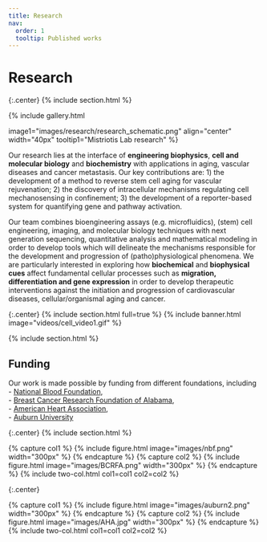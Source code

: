 ```yaml
---
title: Research
nav:
  order: 1
  tooltip: Published works
---
```


# <i class="fas fa-microscope"></i>Research

{:.center}
{% include section.html %}

{%
  include gallery.html

  image1="images/research/research_schematic.png"
  align="center"
  width="40px"
  tooltip1="Mistriotis Lab research"
%}


Our research lies at the interface of **engineering biophysics**, **cell and molecular biology** and **biochemistry** with applications in aging, vascular diseases and cancer metastasis. Our key contributions are: 1) the development of a method to reverse stem cell aging for vascular rejuvenation; 2) the discovery of intracellular mechanisms regulating cell mechanosensing in confinement; 3) the development of a reporter-based system for quantifying gene and pathway activation.

Our team combines bioengineering assays (e.g. microfluidics), (stem) cell engineering, imaging, and molecular biology techniques with next generation sequencing, quantitative analysis and mathematical modeling in order to develop tools which will delineate the mechanisms responsible for the development and progression of (patho)physiological phenomena. We are particularly interested in exploring how **biochemical** and **biophysical cues** affect fundamental cellular processes such as **migration, differentiation and gene expression** in order to develop therapeutic interventions against the initiation and progression of cardiovascular diseases, cellular/organismal aging and cancer.

{:.center}
{% include section.html full=true %}
{% include banner.html image="videos/cell_video1.gif" %}

{% include section.html %}

## Funding

Our work is made possible by funding from different foundations, including  
    - [National Blood Foundation](https://www.aabb.org/national-blood-foundation),  
    - [Breast Cancer Research Foundation of Alabama](https://www.bcrfa.org/),  
    - [American Heart Association](https://www.heart.org/),   
    - [Auburn University](https://cws.auburn.edu/ovpr)

{:.center}
{% include section.html %}

{% capture col1 %}
{%
  include figure.html
  image="images/nbf.png"
  width="300px"
%}
{% endcapture %}
{% capture col2 %}
{%
  include figure.html
  image="images/BCRFA.png"
  width="300px"
%}
{% endcapture %}
{% include two-col.html col1=col1 col2=col2 %}

{:.center}

{% capture col1 %}
{%
  include figure.html
  image="images/auburn2.png"
  width="300px"
%}
{% endcapture %}
{% capture col2 %}
{%
  include figure.html
  image="images/AHA.jpg"
  width="300px"
%}
{% endcapture %}
{% include two-col.html col1=col1 col2=col2 %}


